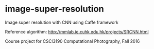 # image-super-resolution
Image super resolution with CNN using Caffe framework

Reference algorithm: http://mmlab.ie.cuhk.edu.hk/projects/SRCNN.html

Course project for CSCI3190 Computational Photography, Fall 2016
